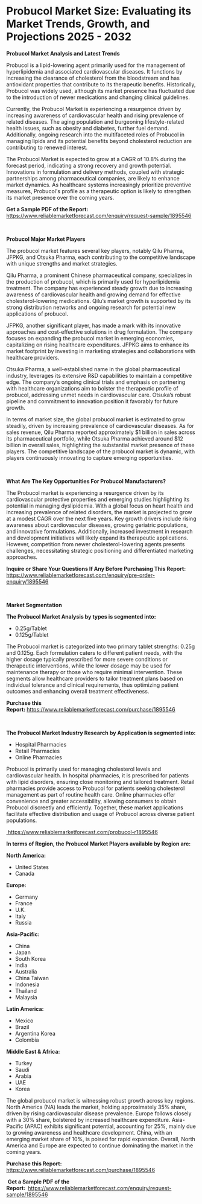<p><h1>Probucol Market Size: Evaluating its Market Trends, Growth, and Projections 2025 - 2032</h1></p><p><strong>Probucol Market Analysis and Latest Trends</strong></p>
<p><p>Probucol is a lipid-lowering agent primarily used for the management of hyperlipidemia and associated cardiovascular diseases. It functions by increasing the clearance of cholesterol from the bloodstream and has antioxidant properties that contribute to its therapeutic benefits. Historically, Probucol was widely used, although its market presence has fluctuated due to the introduction of newer medications and changing clinical guidelines.</p><p>Currently, the Probucol Market is experiencing a resurgence driven by increasing awareness of cardiovascular health and rising prevalence of related diseases. The aging population and burgeoning lifestyle-related health issues, such as obesity and diabetes, further fuel demand. Additionally, ongoing research into the multifaceted roles of Probucol in managing lipids and its potential benefits beyond cholesterol reduction are contributing to renewed interest.</p><p>The Probucol Market is expected to grow at a CAGR of 10.8% during the forecast period, indicating a strong recovery and growth potential. Innovations in formulation and delivery methods, coupled with strategic partnerships among pharmaceutical companies, are likely to enhance market dynamics. As healthcare systems increasingly prioritize preventive measures, Probucol's profile as a therapeutic option is likely to strengthen its market presence over the coming years.</p></p>
<p><strong>Get a Sample PDF of the Report:&nbsp;</strong> <a href="https://www.reliablemarketforecast.com/enquiry/request-sample/1895546?utm_campaign=1897&utm_medium=2&utm_source=Github&utm_content=ia&utm_term=19042025&utm_id=probucol">https://www.reliablemarketforecast.com/enquiry/request-sample/1895546</a></p>
<p>&nbsp;</p>
<p><strong>Probucol Major Market Players</strong></p>
<p><p>The probucol market features several key players, notably Qilu Pharma, JFPKG, and Otsuka Pharma, each contributing to the competitive landscape with unique strengths and market strategies.</p><p>Qilu Pharma, a prominent Chinese pharmaceutical company, specializes in the production of probucol, which is primarily used for hyperlipidemia treatment. The company has experienced steady growth due to increasing awareness of cardiovascular health and growing demand for effective cholesterol-lowering medications. Qilu’s market growth is supported by its strong distribution networks and ongoing research for potential new applications of probucol. </p><p>JFPKG, another significant player, has made a mark with its innovative approaches and cost-effective solutions in drug formulation. The company focuses on expanding the probucol market in emerging economies, capitalizing on rising healthcare expenditures. JFPKG aims to enhance its market footprint by investing in marketing strategies and collaborations with healthcare providers.</p><p>Otsuka Pharma, a well-established name in the global pharmaceutical industry, leverages its extensive R&D capabilities to maintain a competitive edge. The company’s ongoing clinical trials and emphasis on partnering with healthcare organizations aim to bolster the therapeutic profile of probucol, addressing unmet needs in cardiovascular care. Otsuka’s robust pipeline and commitment to innovation position it favorably for future growth.</p><p>In terms of market size, the global probucol market is estimated to grow steadily, driven by increasing prevalence of cardiovascular diseases. As for sales revenue, Qilu Pharma reported approximately $1 billion in sales across its pharmaceutical portfolio, while Otsuka Pharma achieved around $12 billion in overall sales, highlighting the substantial market presence of these players. The competitive landscape of the probucol market is dynamic, with players continuously innovating to capture emerging opportunities.</p></p>
<p>&nbsp;</p>
<p><strong>What Are The Key Opportunities For Probucol Manufacturers?</strong></p>
<p><p>The Probucol market is experiencing a resurgence driven by its cardiovascular protective properties and emerging studies highlighting its potential in managing dyslipidemia. With a global focus on heart health and increasing prevalence of related disorders, the market is projected to grow at a modest CAGR over the next five years. Key growth drivers include rising awareness about cardiovascular diseases, growing geriatric populations, and innovative formulations. Additionally, increased investment in research and development initiatives will likely expand its therapeutic applications. However, competition from newer cholesterol-lowering agents presents challenges, necessitating strategic positioning and differentiated marketing approaches.</p></p>
<p><strong>Inquire or Share Your Questions If Any Before Purchasing This Report:</strong> <a href="https://www.reliablemarketforecast.com/enquiry/pre-order-enquiry/1895546?utm_campaign=1897&utm_medium=2&utm_source=Github&utm_content=ia&utm_term=19042025&utm_id=probucol">https://www.reliablemarketforecast.com/enquiry/pre-order-enquiry/1895546</a></p>
<p>&nbsp;</p>
<p><strong>Market Segmentation</strong></p>
<p><strong>The Probucol Market Analysis by types is segmented into:</strong></p>
<p><ul><li>0.25g/Tablet</li><li>0.125g/Tablet</li></ul></p>
<p><p>The Probucol market is categorized into two primary tablet strengths: 0.25g and 0.125g. Each formulation caters to different patient needs, with the higher dosage typically prescribed for more severe conditions or therapeutic interventions, while the lower dosage may be used for maintenance therapy or those who require minimal intervention. These segments allow healthcare providers to tailor treatment plans based on individual tolerance and clinical requirements, thus optimizing patient outcomes and enhancing overall treatment effectiveness.</p></p>
<p><strong>Purchase this Report:&nbsp;</strong><a href="https://www.reliablemarketforecast.com/purchase/1895546?utm_campaign=1897&utm_medium=2&utm_source=Github&utm_content=ia&utm_term=19042025&utm_id=probucol">https://www.reliablemarketforecast.com/purchase/1895546</a></p>
<p>&nbsp;</p>
<p><strong>The Probucol Market Industry Research by Application is segmented into:</strong></p>
<p><ul><li>Hospital Pharmacies</li><li>Retail Pharmacies</li><li>Online Pharmacies</li></ul></p>
<p><p>Probucol is primarily used for managing cholesterol levels and cardiovascular health. In hospital pharmacies, it is prescribed for patients with lipid disorders, ensuring close monitoring and tailored treatment. Retail pharmacies provide access to Probucol for patients seeking cholesterol management as part of routine health care. Online pharmacies offer convenience and greater accessibility, allowing consumers to obtain Probucol discreetly and efficiently. Together, these market applications facilitate effective distribution and usage of Probucol across diverse patient populations.</p></p>
<p><a href="https://www.reliablemarketforecast.com/probucol-r1895546?utm_campaign=1897&utm_medium=2&utm_source=Github&utm_content=ia&utm_term=19042025&utm_id=probucol">&nbsp;https://www.reliablemarketforecast.com/probucol-r1895546</a></p>
<p><strong>In terms of Region, the Probucol Market Players available by Region are:</strong></p>
<p>
    <p> <strong> North America: </strong>
        <ul>
            <li>United States</li>
            <li>Canada</li>
        </ul>
        </p> 
    <p> <strong> Europe: </strong>
        <ul>
            <li>Germany</li>
            <li>France</li>
            <li>U.K.</li>
            <li>Italy</li>
            <li>Russia</li>
        </ul>
        </p> 
    <p> <strong> Asia-Pacific: </strong>
        <ul>
            <li>China</li>
            <li>Japan</li>
            <li>South Korea</li>
            <li>India</li>
            <li>Australia</li>
            <li>China Taiwan</li>
            <li>Indonesia</li>
            <li>Thailand</li>
            <li>Malaysia</li>
        </ul>
        </p> 
    <p> <strong> Latin America: </strong>
        <ul>
            <li>Mexico</li>
            <li>Brazil</li>
            <li>Argentina Korea</li>
            <li>Colombia</li>
        </ul>
        </p> 
    <p> <strong> Middle East & Africa: </strong>
        <ul>
            <li>Turkey</li>
            <li>Saudi</li>
            <li>Arabia</li>
            <li>UAE</li>
            <li>Korea</li>
        </ul>
    </p>
    </p>
<p><p>The global probucol market is witnessing robust growth across key regions. North America (NA) leads the market, holding approximately 35% share, driven by rising cardiovascular disease prevalence. Europe follows closely with a 30% share, bolstered by increased healthcare expenditure. Asia-Pacific (APAC) exhibits significant potential, accounting for 25%, mainly due to growing awareness and healthcare development. China, with an emerging market share of 10%, is poised for rapid expansion. Overall, North America and Europe are expected to continue dominating the market in the coming years.</p></p>
<p><strong>Purchase this Report: </strong><a href="https://www.reliablemarketforecast.com/purchase/1895546?utm_campaign=1897&utm_medium=2&utm_source=Github&utm_content=ia&utm_term=19042025&utm_id=probucol">https://www.reliablemarketforecast.com/purchase/1895546</a></p>
<p>&nbsp;<strong>Get a Sample PDF of the Report:&nbsp;&nbsp;</strong><a href="https://www.reliablemarketforecast.com/enquiry/request-sample/1895546?utm_campaign=1897&utm_medium=2&utm_source=Github&utm_content=ia&utm_term=19042025&utm_id=probucol">https://www.reliablemarketforecast.com/enquiry/request-sample/1895546</a></p>
<p><strong></strong></p>
<p><p></p><p></p><p></p></p>